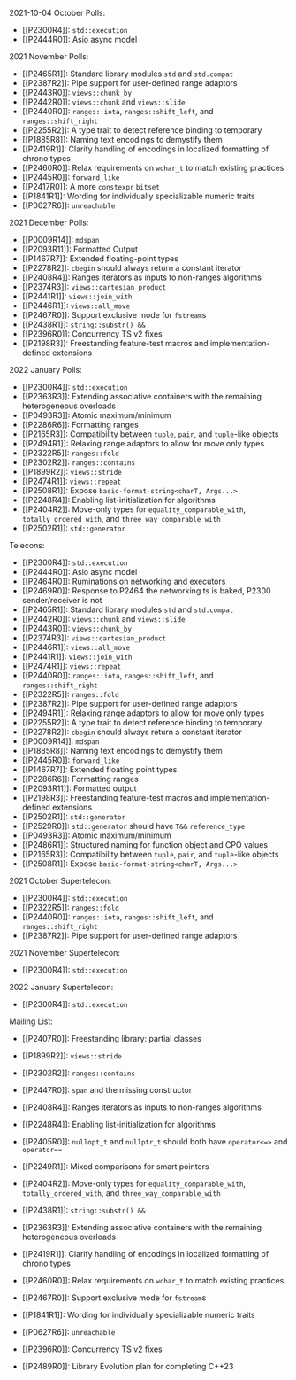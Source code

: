 2021-10-04 October Polls:

* [[P2300R4]]: `std::execution`
* [[P2444R0]]: Asio async model

2021 November Polls:

* [[P2465R1]]: Standard library modules `std` and `std.compat`
* [[P2387R2]]: Pipe support for user-defined range adaptors
* [[P2443R0]]: `views::chunk_by`
* [[P2442R0]]: `views::chunk` and `views::slide`
* [[P2440R0]]: `ranges::iota`, `ranges::shift_left`, and `ranges::shift_right`
* [[P2255R2]]: A type trait to detect reference binding to temporary
* [[P1885R8]]: Naming text encodings to demystify them
* [[P2419R1]]: Clarify handling of encodings in localized formatting of chrono types
* [[P2460R0]]: Relax requirements on `wchar_t` to match existing practices
* [[P2445R0]]: `forward_like`
* [[P2417R0]]: A more `constexpr` `bitset`
* [[P1841R1]]: Wording for individually specializable numeric traits
* [[P0627R6]]: `unreachable`

2021 December Polls:

* [[P0009R14]]: `mdspan`
* [[P2093R11]]: Formatted Output
* [[P1467R7]]: Extended floating-point types
* [[P2278R2]]: `cbegin` should always return a constant iterator
* [[P2408R4]]: Ranges iterators as inputs to non-ranges algorithms
* [[P2374R3]]: `views::cartesian_product`
* [[P2441R1]]: `views::join_with`
* [[P2446R1]]: `views::all_move`
* [[P2467R0]]: Support exclusive mode for `fstream`s
* [[P2438R1]]: `string::substr() &&`
* [[P2396R0]]: Concurrency TS v2 fixes
* [[P2198R3]]: Freestanding feature-test macros and implementation-defined extensions

2022 January Polls:

* [[P2300R4]]: `std::execution`
* [[P2363R3]]: Extending associative containers with the remaining heterogeneous overloads
* [[P0493R3]]: Atomic maximum/minimum
* [[P2286R6]]: Formatting ranges
* [[P2165R3]]: Compatibility between `tuple`, `pair`, and `tuple`-like objects
* [[P2494R1]]: Relaxing range adaptors to allow for move only types
* [[P2322R5]]: `ranges::fold`
* [[P2302R2]]: `ranges::contains`
* [[P1899R2]]: `views::stride`
* [[P2474R1]]: `views::repeat`
* [[P2508R1]]: Expose `basic-format-string<charT, Args...>`
* [[P2248R4]]: Enabling list-initialization for algorithms
* [[P2404R2]]: Move-only types for `equality_comparable_with`, `totally_ordered_with`, and `three_way_comparable_with`
* [[P2502R1]]: `std::generator`

Telecons:

* [[P2300R4]]: `std::execution`
* [[P2444R0]]: Asio async model
* [[P2464R0]]: Ruminations on networking and executors
* [[P2469R0]]: Response to P2464 the networking ts is baked, P2300 sender/receiver is not
* [[P2465R1]]: Standard library modules `std` and `std.compat`
* [[P2442R0]]: `views::chunk` and `views::slide`
* [[P2443R0]]: `views::chunk_by`
* [[P2374R3]]: `views::cartesian_product`
* [[P2446R1]]: `views::all_move`
* [[P2441R1]]: `views::join_with`
* [[P2474R1]]: `views::repeat`
* [[P2440R0]]: `ranges::iota`, `ranges::shift_left`, and `ranges::shift_right`
* [[P2322R5]]: `ranges::fold`
* [[P2387R2]]: Pipe support for user-defined range adaptors
* [[P2494R1]]: Relaxing range adaptors to allow for move only types
* [[P2255R2]]: A type trait to detect reference binding to temporary
* [[P2278R2]]: `cbegin` should always return a constant iterator
* [[P0009R14]]: `mdspan`
* [[P1885R8]]: Naming text encodings to demystify them
* [[P2445R0]]: `forward_like`
* [[P1467R7]]: Extended floating point types
* [[P2286R6]]: Formatting ranges
* [[P2093R11]]: Formatted output
* [[P2198R3]]: Freestanding feature-test macros and implementation-defined extensions
* [[P2502R1]]: `std::generator`
* [[P2529R0]]: `std::generator` should have `T&&` `reference_type`
* [[P0493R3]]: Atomic maximum/minimum
* [[P2486R1]]: Structured naming for function object and CPO values
* [[P2165R3]]: Compatibility between `tuple`, `pair`, and `tuple`-like objects
* [[P2508R1]]: Expose `basic-format-string<charT, Args...>`

2021 October Supertelecon:

* [[P2300R4]]: `std::execution`
* [[P2322R5]]: `ranges::fold`
* [[P2440R0]]: `ranges::iota`, `ranges::shift_left`, and `ranges::shift_right`
* [[P2387R2]]: Pipe support for user-defined range adaptors

2021 November Supertelecon:

* [[P2300R4]]: `std::execution`

2022 January Supertelecon:

* [[P2300R4]]: `std::execution`

Mailing List:

* [[P2407R0]]: Freestanding library: partial classes
* [[P1899R2]]: `views::stride`
* [[P2302R2]]: `ranges::contains`
* [[P2447R0]]: `span` and the missing constructor
* [[P2408R4]]: Ranges iterators as inputs to non-ranges algorithms
* [[P2248R4]]: Enabling list-initialization for algorithms
* [[P2405R0]]: `nullopt_t` and `nullptr_t` should both have `operator<=>` and `operator==`
* [[P2249R1]]: Mixed comparisons for smart pointers
* [[P2404R2]]: Move-only types for `equality_comparable_with`, `totally_ordered_with`, and `three_way_comparable_with`
* [[P2438R1]]: `string::substr() &&`
* [[P2363R3]]: Extending associative containers with the remaining heterogeneous overloads
* [[P2419R1]]: Clarify handling of encodings in localized formatting of chrono types
* [[P2460R0]]: Relax requirements on `wchar_t` to match existing practices
* [[P2467R0]]: Support exclusive mode for `fstream`s
* [[P1841R1]]: Wording for individually specializable numeric traits
* [[P0627R6]]: `unreachable`
* [[P2396R0]]: Concurrency TS v2 fixes

* [[P2489R0]]: Library Evolution plan for completing C++23

